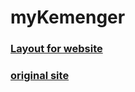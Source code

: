 # myKemenger
 ### [Layout for website](https://www.figma.com/file/bTWdE6lKczTRQst41Ugub3/Кеменгер?node-id=4%3A3)
 ### [original site](https://kemengermektebi.kz/)
